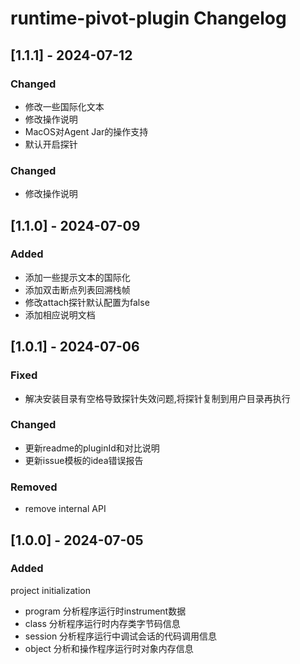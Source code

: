 <!-- Keep a Changelog guide -> https://keepachangelog.com -->

# runtime-pivot-plugin Changelog

## [1.1.1] - 2024-07-12
### Changed
- 修改一些国际化文本
- 修改操作说明
- MacOS对Agent Jar的操作支持
- 默认开启探针

### Changed
- 修改操作说明

## [1.1.0] - 2024-07-09
### Added
- 添加一些提示文本的国际化
- 添加双击断点列表回溯栈帧
- 修改attach探针默认配置为false
- 添加相应说明文档

## [1.0.1] - 2024-07-06
### Fixed
- 解决安装目录有空格导致探针失效问题,将探针复制到用户目录再执行

### Changed
- 更新readme的pluginId和对比说明
- 更新issue模板的idea错误报告

### Removed
- remove internal API 

## [1.0.0] - 2024-07-05
### Added 
project initialization
- program 分析程序运行时instrument数据
- class 分析程序运行时内存类字节码信息
- session 分析程序运行中调试会话的代码调用信息
- object 分析和操作程序运行时对象内存信息
